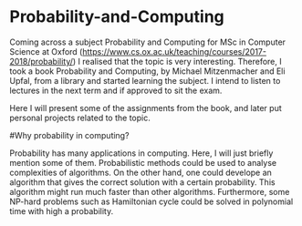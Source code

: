 # Probability-and-Computing

Coming across a subject Probability and Computing for MSc in Computer Science at Oxford (https://www.cs.ox.ac.uk/teaching/courses/2017-2018/probability/) I realised that the topic is very interesting. Therefore, I took a book Probability and Computing, by Michael Mitzenmacher and Eli Upfal, from a library and started learning the subject. I intend to listen to lectures in the next term and if approved to sit the exam. 

Here I will present some of the assignments from the book, and later put personal projects related to the topic.


#Why probability in computing?

Probability has many applications in computing. Here, I will just briefly mention some of them.
Probabilistic methods could be used to analyse complexities of algorithms. On the other hand, one could develope an algorithm that gives the correct solution with a certain probability. This algorithm might run much faster than other algorithms. Furthermore, some NP-hard problems such as Hamiltonian cycle could be solved in polynomial time with high a probability.
